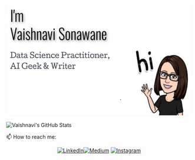 <img src="https://github.com/v-sonawane/v-sonawane/blob/master/sss2.PNG?raw=true" height="300" width="500">

<!--
**v-sonawane/v-sonawane** is a ✨ _special_ ✨ repository because its `README.md` (this file) appears on your GitHub profile.

Here are some ideas to get you started:

- 🔭 I’m currently working on ...
- 🌱 I’m currently learning ...
- 👯 I’m looking to collaborate on ...
- 🤔 I’m looking for help with ...
- 💬 Ask me about ...
- 📫 How to reach me: ...
- 😄 Pronouns: ...
- ⚡ Fun fact: ...
-->
![Vaishnavi's GitHub Stats](https://github-readme-stats.vercel.app/api?username=v-sonawane&show_icons=true&theme=radical)<br/>

<p>📫 How to reach me: 
<center>
<a href="https://www.linkedin.com/in/vaishnavi-sonawane-82ba351a9/"><img src="https://img.shields.io/badge/LinkedIn--_.svg?style=social&logo=linkedin" alt="LinkedIn"></a><a href="https://medium.com/@vsona200900"><img src="https://img.shields.io/badge/Medium--_.svg?style=social&logo=medium" alt="Medium"></a>
<a href="https://www.instagram.com/_vaishnavi_sonawane"><img src="https://img.shields.io/badge/Instagram--_.svg?style=social&logo=instagram" alt="Instagram"></a>
</center>
</p>

